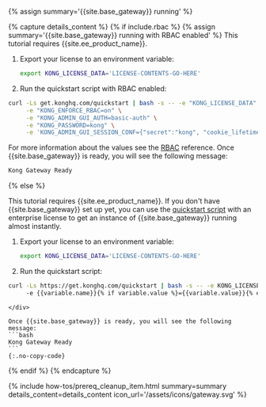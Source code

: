 {% assign summary='{{site.base_gateway}} running' %}

{% capture details_content %}
{% if include.rbac %}
{% assign summary='{{site.base_gateway}} running with RBAC enabled' %}
This tutorial requires {{site.ee_product_name}}.
1. Export your license to an environment variable:

   ```bash
   export KONG_LICENSE_DATA='LICENSE-CONTENTS-GO-HERE'
   ```

2. Run the quickstart script with RBAC enabled:


   <div  data-test-setup='{ "gateway": "{{page.min_version.gateway}}", "rbac": true }' markdown="1">
```bash
curl -Ls get.konghq.com/quickstart | bash -s -- -e "KONG_LICENSE_DATA" \
     -e "KONG_ENFORCE_RBAC=on" \
     -e "KONG_ADMIN_GUI_AUTH=basic-auth" \
     -e "KONG_PASSWORD=kong" \
     -e 'KONG_ADMIN_GUI_SESSION_CONF={"secret":"kong", "cookie_lifetime":300000, "cookie_renew":200000, "cookie_name":"kong_cookie", "cookie_secure":false, "cookie_samesite": "off"}'
```
   </div>

   For more information about the values see the [RBAC](/gateway/entities/rbac/) reference.
   Once {{site.base_gateway}} is ready, you will see the following message:
   ```bash
   Kong Gateway Ready
   ```

{% else %}

This tutorial requires {{site.ee_product_name}}.
If you don't have {{site.base_gateway}} set up yet, you can use the
[quickstart script](https://get.konghq.com/quickstart) with an enterprise license
to get an instance of {{site.base_gateway}} running almost instantly.

1. Export your license to an environment variable:

    ```bash
    export KONG_LICENSE_DATA='LICENSE-CONTENTS-GO-HERE'
    ```

2. Run the quickstart script:

   <div  data-test-setup='{ "gateway": "{{page.min_version.gateway}}" }' markdown="1">
```bash
curl -Ls https://get.konghq.com/quickstart | bash -s -- -e KONG_LICENSE_DATA {% if include.env_variables %}\{% endif %}{% for variable in include.env_variables %}
     -e {{variable.name}}{% if variable.value %}={{variable.value}}{% endif %}{% unless forloop.last %} \{% endunless %}{% endfor %}
```
    </div>

    Once {{site.base_gateway}} is ready, you will see the following message:
    ```bash
    Kong Gateway Ready
    ```
    {:.no-copy-code}

{% endif %}
{% endcapture %}


{% include how-tos/prereq_cleanup_item.html summary=summary details_content=details_content icon_url='/assets/icons/gateway.svg' %}